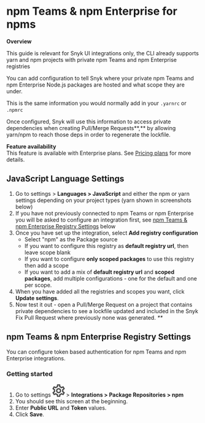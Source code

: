 # npm Teams & npm Enterprise for npms

**Overview**

This guide is relevant for Snyk UI integrations only, the CLI already supports yarn and npm projects with private npm Teams and npm Enterprise registries

You can add configuration to tell Snyk where your private npm Teams and npm Enterprise Node.js packages are hosted and what scope they are under.

This is the same information you would normally add in your `.yarnrc` or `.npmrc`

Once configured, Snyk will use this information to access private dependencies when creating Pull/Merge Requests**,** by allowing yarn/npm to reach those deps in order to regenerate the lockfile.

**Feature availability**  
This feature is available with Enterprise plans. See [Pricing plans](https://snyk.io/plans/) for more details.

## JavaScript Language Settings

1. Go to settings  &gt; **Languages &gt; JavaScript** and either the npm or yarn settings depending on your project types \(yarn shown in screenshots below\)
2. If you have not previously connected to npm Teams or npm Enterprise you will be asked to configure an integration first, see [npm Teams & npm Enterprise Registry Settings](npm-teams-and-npm-enterprise-for-npms.md) below
3. Once you have set up the integration, select **Add registry configuration**  
   * Select "npm" as the Package source
   * If you want to configure this registry as **default registry url**, then leave scope blank
   * If you want to configure **only scoped packages** to use this registry then add a scope
   * If you want to add a mix of **default registry url** and **scoped packages**, add multiple configurations - one for the default and one per scope.
4. When you have added all the registries and scopes you want, click **Update settings**.
5. Now test it out - open a Pull/Merge Request on a project that contains private dependencies to see a lockfile updated and included in the Snyk Fix Pull Request where previously none was generated. _\*\*_

## npm Teams & npm Enterprise Registry Settings <a id="h_bab29371-80cb-4e6e-ad3b-e930b24700b1"></a>

You can configure token based authentication for npm Teams and npm Enterprise integrations.

### Getting started

1. Go to settings ![cog\_icon.png](../../.gitbook/assets/cog_icon.png) &gt; **Integrations &gt; Package Repositories &gt; npm**
2. You should see this screen at the beginning.
3. Enter **Public URL** and **Token** values.
4. Click **Save**.

